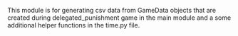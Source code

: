 This module is for generating csv data from GameData objects that are created during delegated_punishment game in the main module and a some additional helper functions in the time.py file.